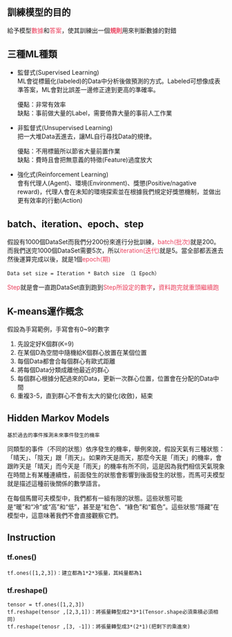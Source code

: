 ## 訓練模型的目的
給予模型<font color=#EB3F5C>數據</font>和<font color=#EB3F5C>答案</font>，使其訓練出一個<font color=#EB3F5C>**規則**</font>用來判斷數據的對錯

## 三種ML種類
- 監督式(Supervised Learning)<br/>
    ML會從標籤化(labeled)的Data中分析後做預測的方式。Labeled可想像成表準答案，ML會對比誤差一邊修正達到更高的準確率。

    優點：非常有效率<br/>
    缺點：事前做大量的Label，需要倚靠大量的事前人工作業

- 非監督式(Unsupervised Learning)<br/>
    把一大堆Data丟進去，讓ML自行尋找Data的規律。

    優點：不用標籤所以節省大量前置作業<br/>
    缺點：費時且會把無意義的特徵(Feature)過度放大

- 強化式(Reinforcement Learning)<br/>
    會有代理人(Agent)、環境(Environment)、獎懲(Positive/nagative reward)，代理人會在未知的環境探索並在根據我們規定好獎懲機制，並做出更有效率的行動(Action)

## batch、iteration、epoch、step
假設有1000個DataSet而我們分200份來進行分批訓練，<font color=#EB3F5C>batch(批次)</font>就是200。而我們送完1000個DataSet需要5次，所以<font color=#EB3F5C>iteration(迭代)</font>就是5。當全部都丟進去然後運算完成以後，就是1個<font color=#EB3F5C>epoch(期)</font>

    Data set size = Iteration * Batch size （1 Epoch）

<font color=#EB3F5C>Step</font>就是會一直跑DataSet直到跑到<font color=#EB3F5C>Step所設定的數字</font>，<font color=#EB3F5C>資料跑完就重頭繼續跑</font>

## K-means運作概念

假設為手寫範例，手寫會有0~9的數字

1. 先設定好K個群(K=9)
2. 在某個D為空間中隨機給K個群心放置在某個位置
3. 每個Data都會合每個群心有歐式距離
4. 將每個Data分類成離他最近的群心
5. 每個群心根據分配過來的Data，更新一次群心位置，位置會在分配的Data中間
6. 重複3-5，直到群心不會有太大的變化(收斂)，結束

## Hidden Markov Models

    基於過去的事件推測未來事件發生的機率

同類型的事件（不同的狀態）依序發生的機率，舉例來說，假設天氣有三種狀態：「晴天」、「陰天」跟「雨天」。如果昨天是雨天，那麼今天是「雨天」的機率，會跟昨天是「晴天」而今天是「雨天」的機率有所不同，這是因為我們相信天氣現象在時間上有某種連續性，前面發生的狀態會影響到後面發生的狀態，而馬可夫模型就是描述這種前後關係的數學語言。

在每個馬爾可夫模型中，我們都有一組有限的狀態。這些狀態可能是“暖”和“冷”或“高”和“低”，甚至是“紅色”、“綠色”和“藍色”。這些狀態“隱藏”在模型中，這意味著我們不會直接觀察它們。



## Instruction

### tf.ones()

    tf.ones([1,2,3])：建立都為1*2*3張量，其純量都為1

### tf.reshape()  
    tensor = tf.ones([1,2,3])
    tf.reshape(tensor ,[2,3,1])：將張量轉型成2*3*1(Tensor.shape必須乘積必須相同)
    tf.reshape(tenosr ,[3, -1])：將張量轉型成3*(2*1)(把剩下的乘進來)


